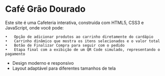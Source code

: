 # Café Grão Dourado

Este site é uma Cafeteria interativa, construída com HTML5, CSS3 e JavaScript, onde você pode:

	•	Opção de adicionar produtos ao carrinho diretamente do cardápio
	•	Carrinho dinâmico que mostra os itens selecionados e o valor total
	•	Botão de Finalizar Compra para seguir com o pedido
	•	Etapa final com a exibição de um QR Code simulado, representando o pagamento
  
- Design moderno e responsivo
- Layout adaptável para diferentes tamanhos de tela



